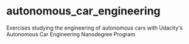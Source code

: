 # autonomous_car_engineering
Exercises studying the engineering of autonomous cars with Udacity's Autonomous Car Engineering Nanodegree Program
